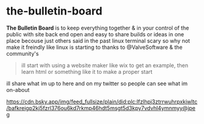 # the-bulletin-board

**The Bulletin Board** is to keep everything together & in your control of the public with site back end open and easy to share builds or ideas in one place becouse just others said in the past linux terminal scary so why not make it freindly like linux is starting to thanks to @ValveSoftware & the community's
>ill start with using a website maker like wix to get an example, then learn html or something like it to make a proper start

ill share what im up to here and on my twitter so people can see what im on-about

https://cdn.bsky.app/img/feed_fullsize/plain/did:plc:lfzlhpj3ztrrwuhrpxkjwltc/bafkreigp2kj5fzrl376ou6kd7rkmp46hdt5msgt5d3kpy7vdvhl4ymnmyy@jpeg
